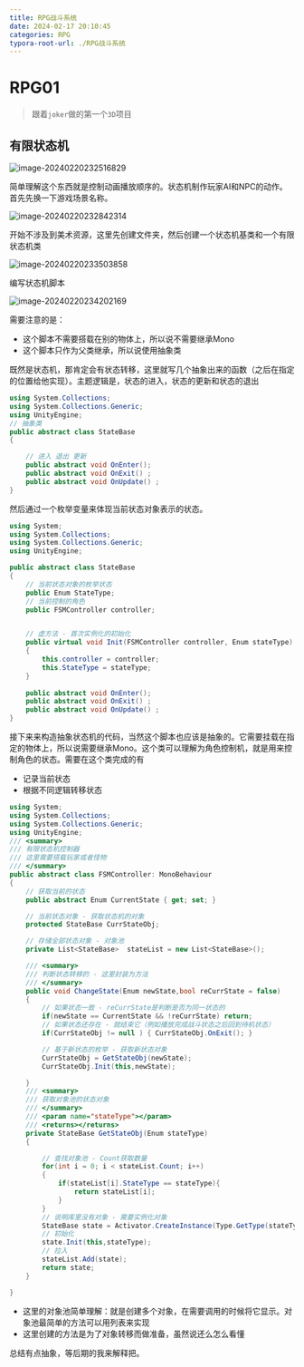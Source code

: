 ```yaml
---
title: RPG战斗系统
date: 2024-02-17 20:10:45
categories: RPG
typora-root-url: ./RPG战斗系统
---
```




# RPG01

> 跟着`joker`做的第一个`3D`项目

## 有限状态机

![image-20240220232516829](image-20240220232516829.png)

简单理解这个东西就是控制动画播放顺序的。状态机制作玩家AI和NPC的动作。首先先换一下游戏场景名称。

![image-20240220232842314](image-20240220232842314.png)

开始不涉及到美术资源，这里先创建文件夹，然后创建一个状态机基类和一个有限状态机类

![image-20240220233503858](image-20240220233503858.png)

编写状态机脚本

![image-20240220234202169](image-20240220234202169.png)

需要注意的是：

- 这个脚本不需要搭载在别的物体上，所以说不需要继承Mono
- 这个脚本只作为父类继承，所以说使用抽象类

既然是状态机，那肯定会有状态转移，这里就写几个抽象出来的函数（之后在指定的位置给他实现）。主题逻辑是，状态的进入，状态的更新和状态的退出

```c#
using System.Collections;
using System.Collections.Generic;
using UnityEngine;
// 抽象类
public abstract class StateBase
{

	// 进入 退出 更新
    public abstract void OnEnter();
    public abstract void OnExit() ;
    public abstract void OnUpdate() ;
}
```

然后通过一个枚举变量来体现当前状态对象表示的状态。

```c#
using System;
using System.Collections;
using System.Collections.Generic;
using UnityEngine;

public abstract class StateBase
{
    // 当前状态对象的枚举状态
    public Enum StateType;
    // 当前控制的角色
    public FSMController controller;


    // 虚方法 - 首次实例化的初始化
    public virtual void Init(FSMController controller, Enum stateType)
    {
        this.controller = controller;
        this.StateType = stateType;
    }
    
    public abstract void OnEnter();
    public abstract void OnExit() ;
    public abstract void OnUpdate() ;
}
```

接下来来构造抽象状态机的代码，当然这个脚本也应该是抽象的。它需要挂载在指定的物体上，所以说需要继承Mono。这个类可以理解为角色控制机，就是用来控制角色的状态。需要在这个类完成的有

- 记录当前状态
- 根据不同逻辑转移状态 

```c#
using System;
using System.Collections;
using System.Collections.Generic;
using UnityEngine;
/// <summary>
/// 有限状态机控制器
/// 这里需要搭载玩家或者怪物
/// </summary>
public abstract class FSMController: MonoBehaviour
{
    // 获取当前的状态
    public abstract Enum CurrentState { get; set; }

    // 当前状态对象 - 获取状态机的对象
    protected StateBase CurrStateObj;

    // 存储全部状态对象 - 对象池
    private List<StateBase>  stateList = new List<StateBase>();

    /// <summary>
    /// 判断状态转移的 - 这里封装为方法
    /// </summary>
    public void ChangeState(Enum newState,bool reCurrState = false)
    {
        // 如果状态一致 - reCurrState是判断是否为同一状态的
        if(newState == CurrentState && !reCurrState) return;
        // 如果状态还存在 - 就结束它（例如播放完成战斗状态之后回到待机状态）
        if(CurrStateObj != null ) { CurrStateObj.OnExit(); }

        // 基于新状态的枚举 - 获取新状态对象
        CurrStateObj = GetStateObj(newState);
        CurrStateObj.Init(this,newState);

    }
    /// <summary>
    /// 获取对象池的状态对象
    /// </summary>
    /// <param name="stateType"></param>
    /// <returns></returns>
    private StateBase GetStateObj(Enum stateType)
    {

        // 查找对象池 - Count获取数量
        for(int i = 0; i < stateList.Count; i++)
        {
            if(stateList[i].StateType == stateType){
                return stateList[i];
            }
        }
        // 说明库里没有对象 - 需要实例化对象
        StateBase state = Activator.CreateInstance(Type.GetType(stateType.ToString())) as StateBase;
        // 初始化
        state.Init(this,stateType);
        // 拉入
        stateList.Add(state);
        return state;
    }

}
```

- 这里的对象池简单理解：就是创建多个对象，在需要调用的时候将它显示。对象池最简单的方法可以用列表来实现
- 这里创建的方法是为了对象转移而做准备，虽然说还么怎么看懂

总结有点抽象，等后期的我来解释把。
